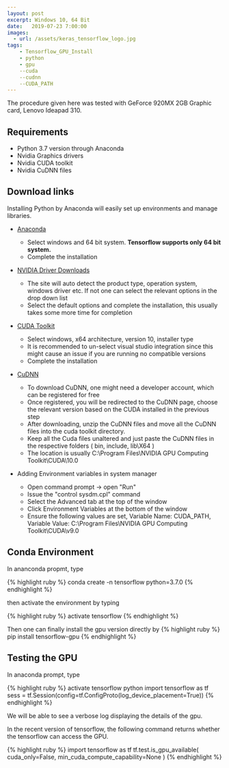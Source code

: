 ```yaml
---
layout: post
excerpt: Windows 10, 64 Bit
date:   2019-07-23 7:00:00
images:
  - url: /assets/keras_tensorflow_logo.jpg
tags: 
	- Tensorflow_GPU_Install
	- python
	- gpu
	--cuda
	--cudnn
	--CUDA_PATH 
---
```


The procedure given here was tested with GeForce 920MX 2GB Graphic card, Lenovo Ideapad 310.

## **Requirements**

* Python 3.7 version through Anaconda 
* Nvidia Graphics drivers
* Nvidia CUDA toolkit
* Nvidia CuDNN files


## **Download links**


Installing Python by Anaconda will easily set up environments and manage libraries. 

* [Anaconda](https://www.anaconda.com/distribution/) 

  - Select windows and 64 bit system. **Tensorflow supports only 64 bit system.**
  - Complete the installation
  
* [NVIDIA Driver Downloads](https://www.nvidia.com/Download/index.aspx?lang=en-us)

  - The site will auto detect the product type, operation system, windows driver etc. If not one can select the relevant options in the drop down list
  - Select the default options and complete the installation, this usually takes some more time for completion
  
* [CUDA Toolkit](https://developer.nvidia.com/cuda-10.0-download-archive?target_os=Windows&target_arch=x86_64&target_version=10)

  - Select windows, x64 architecture, version 10, installer type
  - It is recommended to un-select visual studio integration since this might cause an issue if you are running no compatible versions
  - Complete the installation
  
* [CuDNN](https://developer.nvidia.com/cudnn )

  - To download CuDNN, one might need a developer account, which can be registered for free
  - Once registered, you will be redirected to the CuDNN page, choose the relevant version based on the CUDA installed in the previous step
  - After downloading, unzip the CuDNN files and move all the CuDNN files into the cuda toolkit directory. 
  - Keep all the Cuda files unaltered and just paste the CuDNN files in the respective folders ( bin, include, lib\X64 )
  - The location is usually C:\Program Files\NVIDIA GPU Computing Toolkit\CUDA\10.0
  
* Adding Environment variables in system manager

  -  Open command prompt -> open "Run"
  - Issue the "control sysdm.cpl" command
  - Select the Advanced tab at the top of the window
  - Click Environment Variables at the bottom of the window
  - Ensure the following values are set, Variable Name: CUDA_PATH, Variable Value: C:\Program Files\NVIDIA GPU Computing Toolkit\CUDA\v9.0

## **Conda Environment**

In ananconda propmt, type

{% highlight ruby %}
conda create -n tensorflow python=3.7.0
{% endhighlight %}

then activate the environment by typing

{% highlight ruby %}
activate tensorflow
{% endhighlight %}

Then one can finally install the gpu version directly by
{% highlight ruby %}
pip install tensorflow-gpu
{% endhighlight %}

## **Testing the GPU**

In anaconda prompt, type

{% highlight ruby %}
activate tensorflow
python
import tensorflow as tf 
sess = tf.Session(config=tf.ConfigProto(log_device_placement=True))
{% endhighlight %}

We will be able to see a verbose log displaying the details of the gpu.

In the recent version of tensorflow, the following command returns whether the tensorflow can access the GPU.

{% highlight ruby %}
import tensorflow as tf
tf.test.is_gpu_available(
    cuda_only=False,
    min_cuda_compute_capability=None
)
{% endhighlight %}

